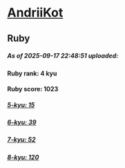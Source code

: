 # [AndriiKot](https://www.codewars.com/users/AndriiKot) 
## Ruby

##### As of 2025-09-17 22:48:51 uploaded:

#### Ruby rank: 4 kyu

#### Ruby score: 1023

##### [5-kyu: 15](https://github.com/AndriiKot/Ruby__CodeWars/tree/main/kyu-5)

##### [6-kyu: 39](https://github.com/AndriiKot/Ruby__CodeWars/tree/main/kyu-6)

##### [7-kyu: 52](https://github.com/AndriiKot/Ruby__CodeWars/tree/main/kyu-7)

##### [8-kyu: 120](https://github.com/AndriiKot/Ruby__CodeWars/tree/main/kyu-8)

